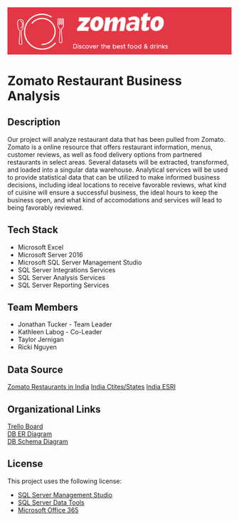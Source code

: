 <img src= "https://github.com/210104-msbi-reston/TeamProgress-P2/blob/master/Images/zomatologo5.png?raw=true">

# Zomato Restaurant Business Analysis
## Description
Our project will analyze restaurant data that has been pulled from Zomato. Zomato is a online resource that offers restaurant information, menus, customer reviews, as well as food delivery options from partnered restaurants in select areas. Several datasets will be extracted, transformed, and loaded into a singular data warehouse. Analytical services will be used to provide statistical data that can be utilized to make informed business decisions, including ideal locations to receive favorable reviews, what kind of cuisine will ensure a successful business, the ideal hours to keep the business open, and what kind of accomodations and services will lead to being favorably reviewed.

## Tech Stack
* Microsoft Excel
* Microsoft Server 2016
* Microsoft SQL Server Management Studio
* SQL Server Integrations Services
* SQL Server Analysis Services
* SQL Server Reporting Services

## Team Members
* Jonathan Tucker - Team Leader
* Kathleen Labog - Co-Leader
* Taylor Jernigan
* Ricki Nguyen

## Data Source
[Zomato Restaurants in India](https://www.kaggle.com/rabhar/zomato-restaurants-in-india) 
[India Ctites/States](https://github.com/voidns/india_cities_states/blob/master/india_cities_states_feb_2015.csv)
[India ESRI](http://www.diva-gis.org/gdata)  

## Organizational Links
[Trello Board](https://trello.com/b/hv9wI9H0/zomato-restaurant-business-analysis)  
[DB ER Diagram](https://lucid.app/lucidchart/c74c8a00-b9c8-4a51-a9ef-5833cc8dea87/view?page=0_0#?folder_id=home&browser=icon)  
[DB Schema Diagram](https://lucid.app/lucidchart/4cf69f14-a06a-4e67-a013-d2817c1b7cc0/view?page=0_0#?folder_id=home&browser=icon)
## License
This project uses the following license: 
* [SQL Server Management Studio ](https://docs.microsoft.com/en-us/legal/sql/sql-server-management-studio-license-terms)
* [SQL Server Data Tools ](https://docs.microsoft.com/en-us/legal/sql/sql-server-management-studio-license-terms)
* [Microsoft Office 365](https://www.microsoft.com/en-us/Useterms/Retail/OfficeinMicrosoft365/Personal/Useterms_Retail_OfficeinMicrosoft365_Personal_English.htm)
